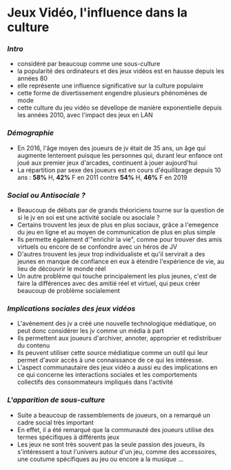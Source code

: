 # Jeux Vidéo, l'influence dans la culture

### **_Intro_**
- considéré par beaucoup comme une sous-culture 
- la popularité des ordinateurs et des jeux vidéos est en hausse depuis les années 80
- elle représente une influence significative sur la culture populaire 
- cette forme de divertissement engendre plusieurs phénomènes de mode 
- cette culture du jeu vidéo se dévellope de manière exponentielle depuis les années 2010, avec l'impact des jeux en LAN

### **_Démographie_**
- En 2016, l'âge moyen des joueurs de jv était de 35 ans, un âge qui augmente lentement puisque les personnes qui, durant leur enfance ont joué aux premier jeux d'arcades, continuent à jouer aujourd'hui
- La répartition par sexe des joueurs est en cours d'équilibrage depuis 10 ans : **58%** H, **42%** F en 2011 contre **54%** H, **46%** F en 2019

### **_Social ou Antisociale ?_**
- Beaucoup de débats par de grands théoriciens tourne sur la question de si le jv en soi est une activité sociale ou asociale ?
- Certains trouvent les jeux de plus en plus sociaux, grâce a l'emegence du jeu en ligne et au moyen de communication de plus en plus simple 
- Ils permette également d'"enrichir la vie", comme pour trouver des amis virtuels ou encore de se confondre avec un héros de JV
- D'autres trouvent les jeux trop individualiste et qu'il servirait a des jeunes en manque de confiance en eux à étendre l'expérience de vie, au lieu de découvrir le monde réel
- Un autre problème qui touche principalement les plus jeunes, c'est de faire la différences avec des amitié réel et virtuel, qui peux créer beaucoup de problème socialement

### **_Implications sociales des jeux vidéos_** 
- L'avènement des jv a créé une nouvelle technologique médiatique, on peut donc considérer les jv comme un média à part 
- Ils permettent aux joueurs d'archiver, annoter, approprier et redistribuer du contenu 
- Ils peuvent utiliser cette source médiatique comme un outil qui leur permet d'avoir accès à une connaissance de ce qui les intéresse.
- L'aspect communautaire des jeux vidéo a aussi eu des implications en ce qui concerne les interactions sociales et les comportements collectifs des consommateurs impliqués dans l'activité

### **_L'apparition de sous-culture_**
- Suite a beaucoup de rassemblements de joueurs, on a remarqué un cadre social très important
- En effet, il a été remarqué que la communauté des joueurs utilise des termes spécifiques à différents jeux 
- Les jeux ne sont très souvent pas la seule passion des joueurs, ils s'intéressent a tout l'univers autour d'un jeu, comme des accessoires, une coutume spécifiques au jeu ou encore a la musique ...
